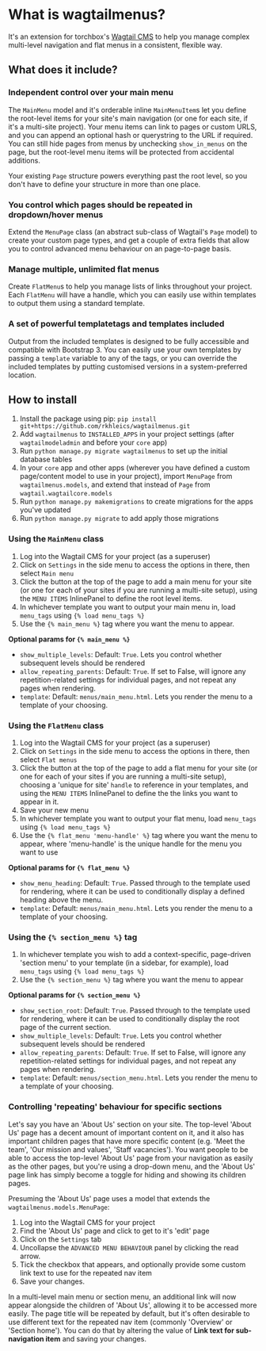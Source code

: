 # What is wagtailmenus?

It's an extension for torchbox's [Wagtail CMS](https://github.com/torchbox/wagtail) to help you manage complex multi-level navigation and flat menus in a consistent, flexible way.

## What does it include?

### Independent control over your main menu

The `MainMenu` model and it's orderable inline `MainMenuItem`s let you define the root-level items for your site's main navigation (or one for each site, if it's a multi-site project). Your menu items can link to pages or custom URLS, and you can append an optional hash or querystring to the URL if required. You can still hide pages from menus by unchecking `show_in_menus` on the page, but the root-level menu items will be protected from accidental additions.

Your existing `Page` structure powers everything past the root level, so you don't have to define your structure in more than one place. 

### You control which pages should be repeated in dropdown/hover menus

Extend the `MenuPage` class (an abstract sub-class of Wagtail's `Page` model) to create your custom page types, and get a couple of extra fields that allow you to control advanced menu behaviour on an page-to-page basis.

### Manage multiple, unlimited flat menus

Create `FlatMenu`s to help you manage lists of links throughout your project. Each `FlatMenu` will have a handle, which you can easily use within templates to output them using a standard template.

### A set of powerful templatetags and templates included

Output from the included templates is designed to be fully accessible and compatible with Bootstrap 3. You can easily use your own templates by passing a `template` variable to any of the tags, or you can override the included templates by putting customised versions in a system-preferred location.

## How to install

1. Install the package using pip: `pip install git+https://github.com/rkhleics/wagtailmenus.git`
2. Add `wagtailmenus` to `INSTALLED_APPS` in your project settings (after `wagtailmodeladmin` and before your `core` app)
3. Run `python manage.py migrate wagtailmenus` to set up the initial database tables
4. In your `core` app and other apps (wherever you have defined a custom page/content model to use in your project), import `MenuPage` from `wagtailmenus.models`, and extend that instead of `Page` from `wagtail.wagtailcore.models`
5. Run `python manage.py makemigrations` to create migrations for the apps you've updated
6. Run `python manage.py migrate` to add apply those migrations

### Using the `MainMenu` class

1. Log into the Wagtail CMS for your project (as a superuser)
2. Click on `Settings` in the side menu to access the options in there, then select `Main menu`
3. Click the button at the top of the page to add a main menu for your site (or one for each of your sites if you are running a multi-site setup), using the `MENU ITEMS` InlinePanel to define the root level items.
4. In whichever template you want to output your main menu in, load `menu_tags` using `{% load menu_tags %}`
5. Use the `{% main_menu %}` tag where you want the menu to appear.

**Optional params for `{% main_menu %}`**

- `show_multiple_levels`: Default: `True`. Lets you control whether subsequent levels should be rendered
- `allow_repeating_parents`: Default: `True`. If set to False, will ignore any repetition-related settings for individual pages, and not repeat any pages when rendering.
- `template`: Default: `menus/main_menu.html`. Lets you render the menu to a template of your choosing.

### Using the `FlatMenu` class

1. Log into the Wagtail CMS for your project (as a superuser)
2. Click on `Settings` in the side menu to access the options in there, then select `Flat menus`
3. Click the button at the top of the page to add a flat menu for your site (or one for each of your sites if you are running a multi-site setup), choosing a 'unique for site' `handle` to reference in your templates, and using the `MENU ITEMS` InlinePanel to define the the links you want to appear in it.
4. Save your new menu
5. In whichever template you want to output your flat menu, load `menu_tags` using `{% load menu_tags %}`
6. Use the `{% flat_menu 'menu-handle' %}` tag where you want the menu to appear, where 'menu-handle' is the unique handle for the menu you want to use

**Optional params for `{% flat_menu %}`**

- `show_menu_heading`: Default: `True`. Passed through to the template used for rendering, where it can be used to conditionally display a defined heading above the menu.
- `template`: Default: `menus/main_menu.html`. Lets you render the menu to a template of your choosing.

### Using the `{% section_menu %}` tag

1. In whichever template you wish to add a context-specific, page-driven 'section menu' to your template (in a sidebar, for example), load `menu_tags` using `{% load menu_tags %}`
2. Use the `{% section_menu %}` tag where you want the menu to appear

**Optional params for `{% section_menu %}`**

- `show_section_root`: Default: `True`. Passed through to the template used for rendering, where it can be used to conditionally display the root page of the current section.
- `show_multiple_levels`: Default: `True`. Lets you control whether subsequent levels should be rendered
- `allow_repeating_parents`: Default: `True`. If set to False, will ignore any repetition-related settings for individual pages, and not repeat any pages when rendering.
- `template`: Default: `menus/section_menu.html`. Lets you render the menu to a template of your choosing.


### Controlling 'repeating' behaviour for specific sections

Let's say you have an 'About Us' section on your site. The top-level 'About Us' page has a decent amount of important content on it, and it also has important children pages that have more specific content (e.g. 'Meet the team', 'Our mission and values', 'Staff vacancies'). You want people to be able to access the top-level 'About Us' page from your navigation as easily as the other pages, but you're using a drop-down menu, and the 'About Us' page link has simply become a toggle for hiding and showing its children pages.

Presuming the 'About Us' page uses a model that extends the `wagtailmenus.models.MenuPage`:

1. Log into the Wagtail CMS for your project
2. Find the 'About Us' page and click to get to it's 'edit' page
3. Click on the `Settings` tab
4. Uncollapse the `ADVANCED MENU BEHAVIOUR` panel by clicking the read arrow.
5. Tick the checkbox that appears, and optionally provide some custom link text to use for the repeated nav item
6. Save your changes.

In a multi-level main menu or section menu, an additional link will now appear alongside the children of 'About Us', allowing it to be accessed more easily. The page title will be repeated by default, but it's often desirable to use different text for the repeated nav item (commonly 'Overview' or 'Section home'). You can do that by altering the value of **Link text for sub-navigation item** and saving your changes.
